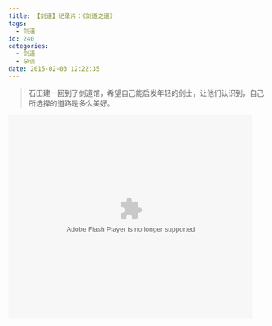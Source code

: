 ```yaml
---
title: 【剑道】纪录片：《剑道之道》
tags:
  - 剑道
id: 240
categories:
  - 剑道
  - 杂谈
date: 2015-02-03 12:22:35
---
```


> 石田建一回到了剑道馆，希望自己能启发年轻的剑士，让他们认识到，自己所选择的道路是多么美好。

<embed src="http://player.youku.com/player.php/sid/XMTcyNjAyNzg4/v.swf" allowFullScreen="true" quality="high" width="480" height="400" align="middle" allowScriptAccess="always" type="application/x-shockwave-flash"></embed>